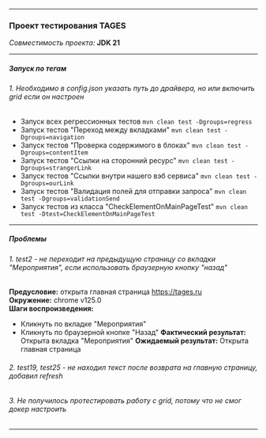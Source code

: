 ****
### **Проект тестирования TAGES**  
*Совместимость проекта:* **JDK 21**
****

##### **Запуск по тегам**
###### 1. Необходимо в config.json указать путь до драйвера, но или включить grid если он настроен
* Запуск всех регрессионных тестов 
  `mvn clean test -Dgroups=regress`
* Запуск тестов "Переход между вкладками"
  `mvn clean test -Dgroups=navigation`
* Запуск тестов "Проверка содержимого в блоках"
  `mvn clean test -Dgroups=contentItem`
* Запуск тестов "Ссылки на сторонний ресурс"
  `mvn clean test -Dgroups=strangerLink`
* Запуск тестов "Ссылки внутри нашего вэб сервиса"
  `mvn clean test -Dgroups=ourLink`
* Запуск тестов "Валидация полей для отправки запроса"
  `mvn clean test -Dgroups=validationSend`
* Запуск тестов из класса "CheckElementOnMainPageTest"
  `mvn clean test -Dtest=CheckElementOnMainPageTest`
****
##### **Проблемы**
###### 1. test2 - не переходит на предыдущую страницу со вкладки "Мероприятия", если использовать браузерную кнопку "назад"
**Предусловие:** открыта главная страница https://tages.ru  
**Окружение:** chrome v125.0  
**Шаги воспроизведения:**
- Кликнуть по вкладке "Мероприятия"
- Кликнуть по браузерной кнопке "Назад"
**Фактический результат:** Открыта вкладка "Мероприятия"
**Ожидаемый результат:** Открыта главная страница
###### 2. test19, test25 - не находил текст после возврата на главную страницу, добавил refresh
###### 3. Не получилось протестировать работу с grid, потому что не смог докер настроить
****
